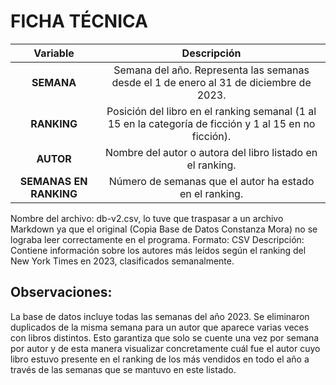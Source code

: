 ﻿# **FICHA TÉCNICA**

|**Variable**|**Descripción**|
| :-: | :-: |
|**SEMANA**|Semana del año. Representa las semanas desde el 1 de enero al 31 de diciembre de 2023.|
|**RANKING**|Posición del libro en el ranking semanal (1 al 15 en la categoría de ficción y 1 al 15 en no ficción).|
|**AUTOR**|Nombre del autor o autora del libro listado en el ranking.|
|**SEMANAS EN RANKING**|Número de semanas que el autor ha estado en el ranking.|

Nombre del archivo: db-v2.csv, lo tuve que traspasar a un archivo Markdown ya que el original (Copia Base de Datos Constanza Mora) no se lograba leer correctamente en el programa.
Formato: CSV
Descripción: Contiene información sobre los autores más leídos según el ranking del New York Times en 2023, clasificados semanalmente.

## **Observaciones:** 

La base de datos incluye todas las semanas del año 2023. Se eliminaron duplicados de la misma semana para un autor que aparece varias veces con libros distintos. Esto garantiza que solo se cuente una vez por semana por autor y de esta manera visualizar concretamente cuál fue el autor cuyo libro estuvo presente en el ranking de los más vendidos en todo el año a través de las semanas que se mantuvo en este listado. 


